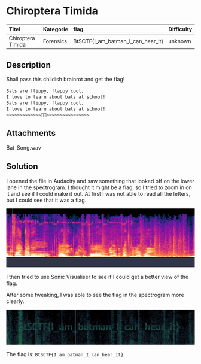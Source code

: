 # Chiroptera Timida

| Titel          | Kategorie | flag | Difficulty |
| :---        |    :----   |:--- |  :--- |
| Chiroptera Timida | Forensics  | BtSCTF{I_am_batman_I_can_hear_it} | unknown |

## Description
Shall pass this childish brainrot and get the flag!

```
Bats are flippy, flappy cool, 
I love to learn about bats at school! 
Bats are flippy, flappy cool, 
I love to learn about bats at school! 
~~~~~~~~~~~~~🎵🎶~~~~~~~~~~~~~~~~
```

## Attachments
Bat_Song.wav

## Solution
I opened the file in Audacity and saw something that looked off on the lower lane in the spectrogram. I thought it might be a flag, so I tried to zoom in on it and see if I could make it out. At first I was not able to read all the letters, but I could see that it was a flag. 

![Audacity](images/Screenshot_220.png)

I then tried to use Sonic Visualiser to see if I could get a better view of the flag.

After some tweaking, I was able to see the flag in the spectrogram more clearly.

![Sonic Visualiser](images/Screenshot_221.png)

The flag is: `BtSCTF{I_am_batman_I_can_hear_it}`